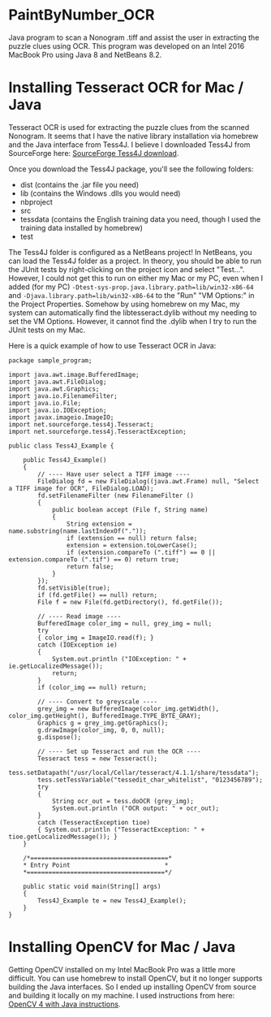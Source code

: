 # PaintByNumber_OCR
Java program to scan a Nonogram .tiff and assist the user in extracting the puzzle clues using OCR.  This program was developed on an Intel 2016 MacBook Pro using Java 8 and NetBeans 8.2.

# Installing Tesseract OCR for Mac / Java
Tesseract OCR is used for extracting the puzzle clues from the scanned Nonogram.  It seems that I have the native library installation via homebrew and the Java interface from Tess4J.  I believe I downloaded Tess4J from SourceForge here: [SourceForge Tess4J download](https://sourceforge.net/projects/tess4j/).

Once you download the Tess4J package, you'll see the following folders:

- dist (contains the .jar file you need)
- lib (contains the Windows .dlls you would need)
- nbproject
- src
- tessdata (contains the English training data you need, though I used the training data installed by homebrew)
- test

The Tess4J folder is configured as a NetBeans project!  In NetBeans, you can load the Tess4J folder as a project.  In theory, you should be able to run the JUnit tests by right-clicking on the project icon and select "Test...".  However, I could not get this to run on either my Mac or my PC, even when I added (for my PC) `-Dtest-sys-prop.java.library.path=lib/win32-x86-64` and `-Djava.library.path=lib/win32-x86-64` to the "Run" "VM Options:" in the Project Properties.  Somehow by using homebrew on my Mac, my system can automatically find the libtesseract.dylib without my needing to set the VM Options.  However, it cannot find the .dylib when I try to run the JUnit tests on my Mac.

Here is a quick example of how to use Tesseract OCR in Java:

```
package sample_program;

import java.awt.image.BufferedImage;
import java.awt.FileDialog;
import java.awt.Graphics;
import java.io.FilenameFilter;
import java.io.File;
import java.io.IOException;
import javax.imageio.ImageIO;
import net.sourceforge.tess4j.Tesseract;
import net.sourceforge.tess4j.TesseractException;

public class Tess4J_Example {
    
    public Tess4J_Example()
    {
        // ---- Have user select a TIFF image ----
        FileDialog fd = new FileDialog((java.awt.Frame) null, "Select a TIFF image for OCR", FileDialog.LOAD);
        fd.setFilenameFilter (new FilenameFilter ()
        {
            public boolean accept (File f, String name)
            {
                String extension = name.substring(name.lastIndexOf("."));
                if (extension == null) return false;
                extension = extension.toLowerCase();
                if (extension.compareTo (".tiff") == 0 || extension.compareTo (".tif") == 0) return true;
                return false;
            }
        });
        fd.setVisible(true);
        if (fd.getFile() == null) return;
        File f = new File(fd.getDirectory(), fd.getFile());
		
        // ---- Read image ----
        BufferedImage color_img = null, grey_img = null;
        try
        { color_img = ImageIO.read(f); } 
        catch (IOException ie)
        {
            System.out.println ("IOException: " + ie.getLocalizedMessage());
            return;
        }        
        if (color_img == null) return;
		
        // ---- Convert to greyscale ----
        grey_img = new BufferedImage(color_img.getWidth(), color_img.getHeight(), BufferedImage.TYPE_BYTE_GRAY);  
        Graphics g = grey_img.getGraphics();  
        g.drawImage(color_img, 0, 0, null);  
        g.dispose();  		
		
        // ---- Set up Tesseract and run the OCR ----
        Tesseract tess = new Tesseract();
        tess.setDatapath("/usr/local/Cellar/tesseract/4.1.1/share/tessdata");	
        tess.setTessVariable("tessedit_char_whitelist", "0123456789");
        try
        {
            String ocr_out = tess.doOCR (grey_img);      
            System.out.println ("OCR output: " + ocr_out);
        }
        catch (TesseractException tioe)
        { System.out.println ("TesseractException: " + tioe.getLocalizedMessage()); }
    }
    
    /*======================================*
    * Entry Point                          *
    *======================================*/

    public static void main(String[] args)
    {   
        Tess4J_Example te = new Tess4J_Example();
    }
}
```

# Installing OpenCV for Mac / Java
Getting OpenCV installed on my Intel MacBook Pro was a little more difficult.  You can use homebrew to install OpenCV, but it no longer supports building the Java interfaces.  So I ended up installing OpenCV from source and building it locally on my machine.  I used instructions from here: [OpenCV 4 with Java instructions](https://delabassee.com/OpenCVJava/).
